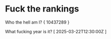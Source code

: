 # Fuck the rankings

Who the hell am I?
{ 10437289 }

What fucking year is it?
[ 2025-03-22T12:30:00Z ]
